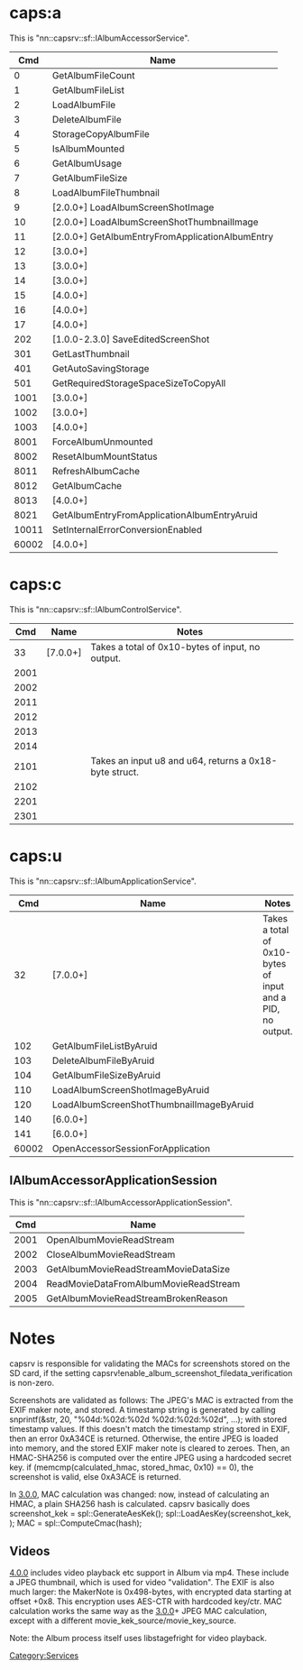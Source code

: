 # caps:a

This is "nn::capsrv::sf::IAlbumAccessorService".

| Cmd   | Name                                              |
| ----- | ------------------------------------------------- |
| 0     | GetAlbumFileCount                                 |
| 1     | GetAlbumFileList                                  |
| 2     | LoadAlbumFile                                     |
| 3     | DeleteAlbumFile                                   |
| 4     | StorageCopyAlbumFile                              |
| 5     | IsAlbumMounted                                    |
| 6     | GetAlbumUsage                                     |
| 7     | GetAlbumFileSize                                  |
| 8     | LoadAlbumFileThumbnail                            |
| 9     | \[2.0.0+\] LoadAlbumScreenShotImage               |
| 10    | \[2.0.0+\] LoadAlbumScreenShotThumbnailImage      |
| 11    | \[2.0.0+\] GetAlbumEntryFromApplicationAlbumEntry |
| 12    | \[3.0.0+\]                                        |
| 13    | \[3.0.0+\]                                        |
| 14    | \[3.0.0+\]                                        |
| 15    | \[4.0.0+\]                                        |
| 16    | \[4.0.0+\]                                        |
| 17    | \[4.0.0+\]                                        |
| 202   | \[1.0.0-2.3.0\] SaveEditedScreenShot              |
| 301   | GetLastThumbnail                                  |
| 401   | GetAutoSavingStorage                              |
| 501   | GetRequiredStorageSpaceSizeToCopyAll              |
| 1001  | \[3.0.0+\]                                        |
| 1002  | \[3.0.0+\]                                        |
| 1003  | \[4.0.0+\]                                        |
| 8001  | ForceAlbumUnmounted                               |
| 8002  | ResetAlbumMountStatus                             |
| 8011  | RefreshAlbumCache                                 |
| 8012  | GetAlbumCache                                     |
| 8013  | \[4.0.0+\]                                        |
| 8021  | GetAlbumEntryFromApplicationAlbumEntryAruid       |
| 10011 | SetInternalErrorConversionEnabled                 |
| 60002 | \[4.0.0+\]                                        |

# caps:c

This is
"nn::capsrv::sf::IAlbumControlService".

| Cmd  | Name       | Notes                                                  |
| ---- | ---------- | ------------------------------------------------------ |
| 33   | \[7.0.0+\] | Takes a total of 0x10-bytes of input, no output.       |
| 2001 |            |                                                        |
| 2002 |            |                                                        |
| 2011 |            |                                                        |
| 2012 |            |                                                        |
| 2013 |            |                                                        |
| 2014 |            |                                                        |
| 2101 |            | Takes an input u8 and u64, returns a 0x18-byte struct. |
| 2102 |            |                                                        |
| 2201 |            |                                                        |
| 2301 |            |                                                        |

# caps:u

This is
"nn::capsrv::sf::IAlbumApplicationService".

| Cmd   | Name                                     | Notes                                                      |
| ----- | ---------------------------------------- | ---------------------------------------------------------- |
| 32    | \[7.0.0+\]                               | Takes a total of 0x10-bytes of input and a PID, no output. |
| 102   | GetAlbumFileListByAruid                  |                                                            |
| 103   | DeleteAlbumFileByAruid                   |                                                            |
| 104   | GetAlbumFileSizeByAruid                  |                                                            |
| 110   | LoadAlbumScreenShotImageByAruid          |                                                            |
| 120   | LoadAlbumScreenShotThumbnailImageByAruid |                                                            |
| 140   | \[6.0.0+\]                               |                                                            |
| 141   | \[6.0.0+\]                               |                                                            |
| 60002 | OpenAccessorSessionForApplication        |                                                            |

## IAlbumAccessorApplicationSession

This is "nn::capsrv::sf::IAlbumAccessorApplicationSession".

| Cmd  | Name                                  |
| ---- | ------------------------------------- |
| 2001 | OpenAlbumMovieReadStream              |
| 2002 | CloseAlbumMovieReadStream             |
| 2003 | GetAlbumMovieReadStreamMovieDataSize  |
| 2004 | ReadMovieDataFromAlbumMovieReadStream |
| 2005 | GetAlbumMovieReadStreamBrokenReason   |

# Notes

capsrv is responsible for validating the MACs for screenshots stored on
the SD card, if the setting
capsrv\!enable\_album\_screenshot\_filedata\_verification is non-zero.

Screenshots are validated as follows: The JPEG's MAC is extracted from
the EXIF maker note, and stored. A timestamp string is generated by
calling snprintf(\&str, 20, "%04d:%02d:%02d %02d:%02d:%02d", ...); with
stored timestamp values. If this doesn't match the timestamp string
stored in EXIF, then an error 0xA34CE is returned. Otherwise, the entire
JPEG is loaded into memory, and the stored EXIF maker note is cleared to
zeroes. Then, an HMAC-SHA256 is computed over the entire JPEG using a
hardcoded secret key. if (memcmp(calculated\_hmac, stored\_hmac, 0x10)
== 0), the screenshot is valid, else 0xA3ACE is returned.

In [3.0.0](3.0.0.md "wikilink"), MAC calculation was changed: now,
instead of calculating an HMAC, a plain SHA256 hash is calculated.
capsrv basically does screenshot\_kek =
spl::GenerateAesKek(<hardcoded screenshot_kek_source>);
spl::LoadAesKey(screenshot\_kek, <hardcoded screenshot_key_source>); MAC
= spl::ComputeCmac(hash);

## Videos

[4.0.0](4.0.0.md "wikilink") includes video playback etc support in
Album via mp4. These include a JPEG thumbnail, which is used for video
"validation". The EXIF is also much larger: the MakerNote is
0x498-bytes, with encrypted data starting at offset +0x8. This
encryption uses AES-CTR with hardcoded key/ctr. MAC calculation works
the same way as the [3.0.0](3.0.0.md "wikilink")+ JPEG MAC calculation,
except with a different movie\_kek\_source/movie\_key\_source.

Note: the Album process itself uses libstagefright for video playback.

[Category:Services](Category:Services "wikilink")
